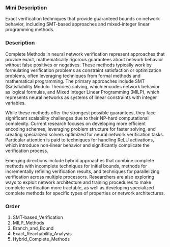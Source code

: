 ### Mini Description

Exact verification techniques that provide guaranteed bounds on network behavior, including SMT-based approaches and mixed-integer linear programming methods.

### Description

Complete Methods in neural network verification represent approaches that provide exact, mathematically rigorous guarantees about network behavior without false positives or negatives. These methods typically work by formulating verification problems as constraint satisfaction or optimization problems, often leveraging techniques from formal methods and mathematical programming. The primary approaches include SMT (Satisfiability Modulo Theories) solving, which encodes network behavior as logical formulas, and Mixed Integer Linear Programming (MILP), which represents neural networks as systems of linear constraints with integer variables.

While these methods offer the strongest possible guarantees, they face significant scalability challenges due to their NP-hard computational complexity. Current research focuses on developing more efficient encoding schemes, leveraging problem structure for faster solving, and creating specialized solvers optimized for neural network verification tasks. Particular attention is paid to techniques for handling ReLU activations, which introduce non-linear behavior and significantly complicate the verification process.

Emerging directions include hybrid approaches that combine complete methods with incomplete techniques for initial bounds, methods for incrementally refining verification results, and techniques for parallelizing verification across multiple processors. Researchers are also exploring ways to exploit network architecture and training procedures to make complete verification more tractable, as well as developing specialized complete methods for specific types of properties or network architectures.

### Order

1. SMT-based_Verification
2. MILP_Methods
3. Branch_and_Bound
4. Exact_Reachability_Analysis
5. Hybrid_Complete_Methods
